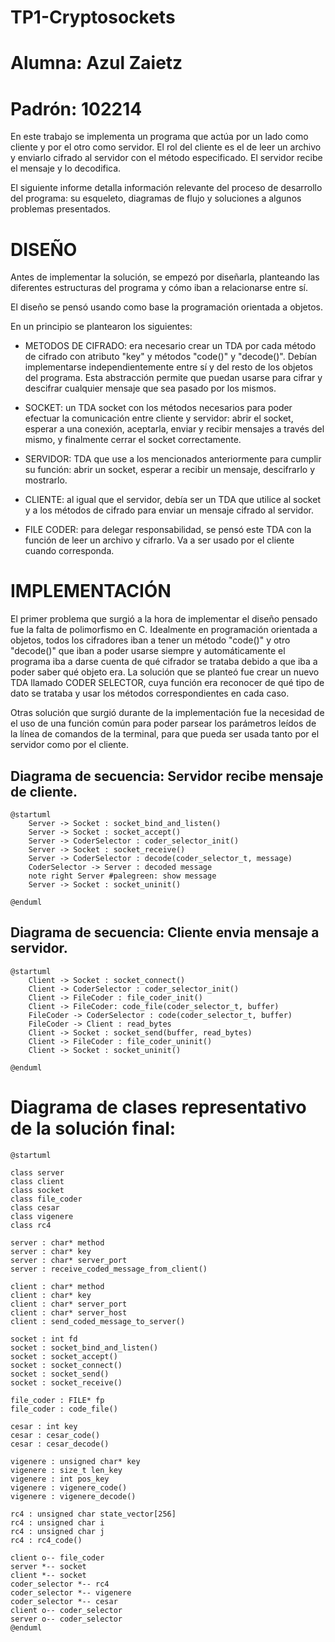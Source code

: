 # TP1-Cryptosockets
# Alumna: Azul Zaietz
# Padrón: 102214

En este trabajo se implementa un programa que actúa por un lado como cliente y por el otro como servidor. El rol del cliente es el de leer un archivo y enviarlo cifrado al servidor con el método especificado. El servidor recibe el mensaje y lo decodifica.

El siguiente informe detalla información relevante del proceso de desarrollo del programa: su esqueleto, diagramas de flujo y soluciones a algunos problemas presentados.

# DISEÑO

Antes de implementar la solución, se empezó por diseñarla, planteando las diferentes estructuras del programa y cómo iban a relacionarse entre sí. 

El diseño se pensó usando como base la programación orientada a objetos.

En un principio se plantearon los siguientes:

- METODOS DE CIFRADO: era necesario crear un TDA por cada método de cifrado con atributo "key" y métodos "code()" y "decode()". 
Debían implementarse independientemente entre sí y del resto de los objetos del programa. Esta abstracción permite que puedan usarse para cifrar y descifrar cualquier mensaje que sea pasado por los mismos.

- SOCKET: un TDA socket con los métodos necesarios para poder efectuar la comunicación entre cliente y servidor: abrir el socket, esperar a una conexión, aceptarla, enviar y recibir mensajes a través del mismo, y finalmente cerrar el socket correctamente.

- SERVIDOR: TDA que use a los mencionados anteriormente para cumplir su función: abrir un socket, esperar a recibir un mensaje, descifrarlo y mostrarlo.

- CLIENTE: al igual que el servidor, debía ser un TDA que utilice al socket y a los métodos de cifrado para enviar un mensaje cifrado al servidor.

- FILE CODER: para delegar responsabilidad, se pensó este TDA con la función de leer un archivo y cifrarlo. Va a ser usado por el cliente cuando corresponda.


# IMPLEMENTACIÓN

El primer problema que surgió a la hora de implementar el diseño pensado fue la falta de polimorfismo en C. Idealmente en programación orientada a objetos, todos los cifradores iban a tener un método "code()" y otro "decode()" que iban a poder usarse siempre y automáticamente el programa iba a darse cuenta de qué cifrador se trataba debido a que iba a poder saber qué objeto era. 
La solución que se planteó fue crear un nuevo TDA llamado CODER SELECTOR, cuya función era reconocer de qué tipo de dato se trataba y usar los métodos correspondientes en cada caso. 

Otras solución que surgió durante de la implementación fue la necesidad de el uso de una función común para poder parsear los parámetros leídos de la línea de comandos de la terminal, para que pueda ser usada tanto por el servidor como por el cliente.

## Diagrama de secuencia: Servidor recibe mensaje de cliente.

```plantuml
@startuml
    Server -> Socket : socket_bind_and_listen()
    Server -> Socket : socket_accept()
    Server -> CoderSelector : coder_selector_init()
    Server -> Socket : socket_receive()
    Server -> CoderSelector : decode(coder_selector_t, message)
    CoderSelector -> Server : decoded message
    note right Server #palegreen: show message
    Server -> Socket : socket_uninit()
    
@enduml
```
## Diagrama de secuencia: Cliente envia mensaje a servidor.

```plantuml
@startuml
    Client -> Socket : socket_connect()
    Client -> CoderSelector : coder_selector_init()
    Client -> FileCoder : file_coder_init()
    Client -> FileCoder: code_file(coder_selector_t, buffer)
    FileCoder -> CoderSelector : code(coder_selector_t, buffer)
    FileCoder -> Client : read_bytes
    Client -> Socket : socket_send(buffer, read_bytes)
    Client -> FileCoder : file_coder_uninit()
    Client -> Socket : socket_uninit()
    
@enduml
```
# Diagrama de clases representativo de la solución final:

```plantuml
@startuml

class server
class client
class socket
class file_coder
class cesar
class vigenere
class rc4

server : char* method
server : char* key
server : char* server_port
server : receive_coded_message_from_client()

client : char* method
client : char* key
client : char* server_port
client : char* server_host
client : send_coded_message_to_server()

socket : int fd
socket : socket_bind_and_listen()
socket : socket_accept()
socket : socket_connect()
socket : socket_send()
socket : socket_receive()

file_coder : FILE* fp
file_coder : code_file()

cesar : int key
cesar : cesar_code()
cesar : cesar_decode()

vigenere : unsigned char* key
vigenere : size_t len_key
vigenere : int pos_key
vigenere : vigenere_code()
vigenere : vigenere_decode()

rc4 : unsigned char state_vector[256]
rc4 : unsigned char i
rc4 : unsigned char j
rc4 : rc4_code()

client o-- file_coder
server *-- socket
client *-- socket
coder_selector *-- rc4
coder_selector *-- vigenere
coder_selector *-- cesar
client o-- coder_selector
server o-- coder_selector
@enduml
```

